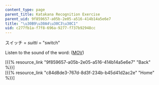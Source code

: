 ```yaml
---
content_type: page
parent_title: Katakana Recognition Exercise
parent_uid: 9f859657-a05b-2e05-a516-414b14a5e6e7
title: "\u30B9\u30A4\u30C3\u30C1"
uid: c277fb1a-f7f8-696a-9277-f737b92948cc
---
```


スイッチ = _suitti_ = "switch"

Listen to the sound of the word: ([MOV](http://www.archive.org/download/MITRES21F.01S10_KATAKANA_EXERCISES/word8.mov))

  
\[{{% resource_link "9f859657-a05b-2e05-a516-414b14a5e6e7" "Back" %}}\]  
\[{{% resource_link "c84d8de3-767d-8d3f-234b-b45d41d2ac2e" "Home" %}}\]